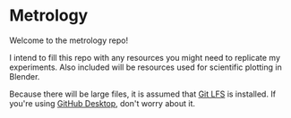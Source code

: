 # Metrology
Welcome to the metrology repo!

I intend to fill this repo with any resources you might need to replicate my experiments. Also included will be resources used for scientific plotting in Blender.

Because there will be large files, it is assumed that [Git LFS](https://git-lfs.com/) is installed. If you're using [GitHub Desktop](https://github.com/apps/desktop), don't worry about it.
